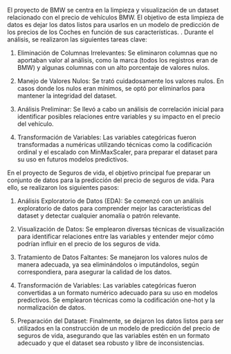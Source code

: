 El proyecto de BMW se centra en la limpieza y visualización de un dataset relacionado con el precio de vehículos BMW. El objetivo de esta limpieza de datos es dejar los datos listos para usarlos en un modelo de predicción de los precios de los Coches en función de sus características. . Durante el análisis, se realizaron las siguientes tareas clave:

1. Eliminación de Columnas Irrelevantes: Se eliminaron columnas que no aportaban valor al análisis, como la marca (todos los registros eran de BMW) y algunas columnas con un alto porcentaje de valores nulos.

2. Manejo de Valores Nulos: Se trató cuidadosamente los valores nulos. En casos donde los nulos eran mínimos, se optó por eliminarlos para mantener la integridad del dataset.

3. Análisis Preliminar: Se llevó a cabo un análisis de correlación inicial para identificar posibles relaciones entre variables y su impacto en el precio del vehículo.

4. Transformación de Variables: Las variables categóricas fueron transformadas a numéricas utilizando técnicas como la codificación ordinal y el escalado con MinMaxScaler, para preparar el dataset para su uso en futuros modelos predictivos.




En el proyecto de Seguros de vida, el objetivo principal fue preparar un conjunto de datos para la predicción del precio de seguros de vida. Para ello, se realizaron los siguientes pasos:

1. Análisis Exploratorio de Datos (EDA): Se comenzó con un análisis exploratorio de datos para comprender mejor las características del dataset y detectar cualquier anomalía o patrón relevante.

2. Visualización de Datos: Se emplearon diversas técnicas de visualización para identificar relaciones entre las variables y entender mejor cómo podrían influir en el precio de los seguros de vida.

3. Tratamiento de Datos Faltantes: Se manejaron los valores nulos de manera adecuada, ya sea eliminándolos o imputándolos, según correspondiera, para asegurar la calidad de los datos.

4. Transformación de Variables: Las variables categóricas fueron convertidas a un formato numérico adecuado para su uso en modelos predictivos. Se emplearon técnicas como la codificación one-hot y la normalización de datos.

5. Preparación del Dataset: Finalmente, se dejaron los datos listos para ser utilizados en la construcción de un modelo de predicción del precio de seguros de vida, asegurando que las variables estén en un formato adecuado y que el dataset sea robusto y libre de inconsistencias.
